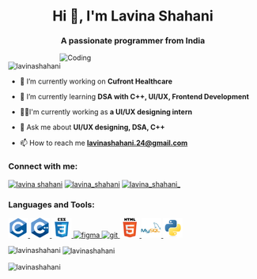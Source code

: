 <h1 align="center">Hi 👋, I'm Lavina Shahani</h1>
<h3 align="center">A passionate programmer from India</h3>
<img align="right" alt="Coding" width="400" src="https://camo.githubusercontent.com/7de37139d0b4c1ce40865e799b446c0e963a3dd8fb68d239707237c40604fa3d/68747470733a2f2f63646e2e6472696262626c652e636f6d2f75736572732f3733303730332f73637265656e73686f74732f363538313234332f6176656e746f2e676966">
<p align="left"> <img src="https://komarev.com/ghpvc/?username=lavinashahani&label=Profile%20views&color=0e75b6&style=flat" alt="lavinashahani" /> </p>

- 🔭 I’m currently working on **Cufront Healthcare**

- 🌱 I’m currently learning **DSA with C++, UI/UX, Frontend Development**

- 👩‍💼I'm currently working as **a UI/UX designing intern**

- 💬 Ask me about **UI/UX designing, DSA, C++**

- 📫 How to reach me **lavinashahani.24@gmail.com**

<h3 align="left">Connect with me:</h3>
<p align="left">
<a href="https://linkedin.com/in/lavina shahani" target="blank"><img align="center" src="https://raw.githubusercontent.com/rahuldkjain/github-profile-readme-generator/master/src/images/icons/Social/linked-in-alt.svg" alt="lavina shahani" height="30" width="40" /></a>
<a href="https://www.codechef.com/users/lavina_shahani" target="blank"><img align="center" src="https://cdn.jsdelivr.net/npm/simple-icons@3.1.0/icons/codechef.svg" alt="lavina_shahani" height="30" width="40" /></a>
<a href="https://www.leetcode.com/lavina_shahani_" target="blank"><img align="center" src="https://raw.githubusercontent.com/rahuldkjain/github-profile-readme-generator/master/src/images/icons/Social/leet-code.svg" alt="lavina_shahani_" height="30" width="40" /></a>
</p>

<h3 align="left">Languages and Tools:</h3>
<p align="left"> <a href="https://www.cprogramming.com/" target="_blank" rel="noreferrer"> <img src="https://raw.githubusercontent.com/devicons/devicon/master/icons/c/c-original.svg" alt="c" width="40" height="40"/> </a> <a href="https://www.w3schools.com/cpp/" target="_blank" rel="noreferrer"> <img src="https://raw.githubusercontent.com/devicons/devicon/master/icons/cplusplus/cplusplus-original.svg" alt="cplusplus" width="40" height="40"/> </a> <a href="https://www.w3schools.com/css/" target="_blank" rel="noreferrer"> <img src="https://raw.githubusercontent.com/devicons/devicon/master/icons/css3/css3-original-wordmark.svg" alt="css3" width="40" height="40"/> </a> <a href="https://www.figma.com/" target="_blank" rel="noreferrer"> <img src="https://www.vectorlogo.zone/logos/figma/figma-icon.svg" alt="figma" width="40" height="40"/> </a> <a href="https://git-scm.com/" target="_blank" rel="noreferrer"> <img src="https://www.vectorlogo.zone/logos/git-scm/git-scm-icon.svg" alt="git" width="40" height="40"/> </a> <a href="https://www.w3.org/html/" target="_blank" rel="noreferrer"> <img src="https://raw.githubusercontent.com/devicons/devicon/master/icons/html5/html5-original-wordmark.svg" alt="html5" width="40" height="40"/> </a> <a href="https://www.mysql.com/" target="_blank" rel="noreferrer"> <img src="https://raw.githubusercontent.com/devicons/devicon/master/icons/mysql/mysql-original-wordmark.svg" alt="mysql" width="40" height="40"/> </a> <a href="https://www.python.org" target="_blank" rel="noreferrer"> <img src="https://raw.githubusercontent.com/devicons/devicon/master/icons/python/python-original.svg" alt="python" width="40" height="40"/> </a> </p>

<p><img align="left" src="https://github-readme-stats.vercel.app/api/top-langs?username=lavinashahani&show_icons=true&locale=en&layout=compact" alt="lavinashahani" /></p>

<p>&nbsp;<img align="center" src="https://github-readme-stats.vercel.app/api?username=lavinashahani&show_icons=true&locale=en" alt="lavinashahani" /></p>

<p><img align="center" src="https://github-readme-streak-stats.herokuapp.com/?user=lavinashahani&" alt="lavinashahani" /></p>
